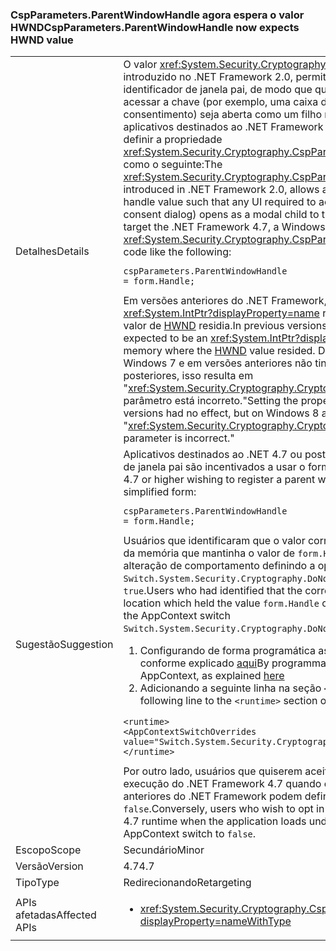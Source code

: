 ### <a name="cspparametersparentwindowhandle-now-expects-hwnd-value"></a><span data-ttu-id="2f0d3-101">CspParameters.ParentWindowHandle agora espera o valor HWND</span><span class="sxs-lookup"><span data-stu-id="2f0d3-101">CspParameters.ParentWindowHandle now expects HWND value</span></span>

|   |   |
|---|---|
|<span data-ttu-id="2f0d3-102">Detalhes</span><span class="sxs-lookup"><span data-stu-id="2f0d3-102">Details</span></span>|<span data-ttu-id="2f0d3-103">O valor <xref:System.Security.Cryptography.CspParameters.ParentWindowHandle>, introduzido no .NET Framework 2.0, permite que um aplicativo registre um valor de identificador de janela pai, de modo que qualquer interface do usuário necessária para acessar a chave (por exemplo, uma caixa de diálogo de solicitação de PIN ou de consentimento) seja aberta como um filho modal para a janela especificada. A partir dos aplicativos destinados ao .NET Framework 4.7, um aplicativo do Windows Forms pode definir a propriedade <xref:System.Security.Cryptography.CspParameters.ParentWindowHandle> com código como o seguinte:</span><span class="sxs-lookup"><span data-stu-id="2f0d3-103">The <xref:System.Security.Cryptography.CspParameters.ParentWindowHandle> value, introduced in .NET Framework 2.0, allows an application to register a parent window handle value such that any UI required to access the key (such as a PIN prompt or consent dialog) opens as a modal child to the specified window.Starting with apps that target the .NET Framework 4.7, a Windows Forms application can set the <xref:System.Security.Cryptography.CspParameters.ParentWindowHandle> property with code like the following:</span></span><pre><code class="language-C#">cspParameters.ParentWindowHandle = form.Handle;&#13;&#10;</code></pre><span data-ttu-id="2f0d3-104">Em versões anteriores do .NET Framework, esperava-se que o valor fosse um <xref:System.IntPtr?displayProperty=name> representando um local na memória em que o valor de [HWND](https://msdn.microsoft.com/library/windows/desktop/aa383751.aspx#HWND) residia.</span><span class="sxs-lookup"><span data-stu-id="2f0d3-104">In previous versions of the .NET Framework, the value was expected to be an <xref:System.IntPtr?displayProperty=name> representing a location in memory where the [HWND](https://msdn.microsoft.com/library/windows/desktop/aa383751.aspx#HWND) value resided.</span></span> <span data-ttu-id="2f0d3-105">Definir a propriedade como form.Handle no Windows 7 e em versões anteriores não tinha efeito. No Windows 8 e em versões posteriores, isso resulta em &quot;<xref:System.Security.Cryptography.CryptographicException?displayProperty=name>: O parâmetro está incorreto.&quot;</span><span class="sxs-lookup"><span data-stu-id="2f0d3-105">Setting the property to form.Handle on Windows 7 and earlier versions had no effect, but on Windows 8 and later versions, it results in a &quot;<xref:System.Security.Cryptography.CryptographicException?displayProperty=name>: The parameter is incorrect.&quot;</span></span>|
|<span data-ttu-id="2f0d3-106">Sugestão</span><span class="sxs-lookup"><span data-stu-id="2f0d3-106">Suggestion</span></span>|<span data-ttu-id="2f0d3-107">Aplicativos destinados ao .NET 4.7 ou posterior que desejam registrar um relacionamento de janela pai são incentivados a usar o formulário simplificado:</span><span class="sxs-lookup"><span data-stu-id="2f0d3-107">Applications targeting .NET 4.7 or higher wishing to register a parent window relationship are encouraged to use the simplified form:</span></span><pre><code class="language-C#">cspParameters.ParentWindowHandle = form.Handle;&#13;&#10;</code></pre><span data-ttu-id="2f0d3-108">Usuários que identificaram que o valor correto a ser passado era o endereço de um local da memória que mantinha o valor de <code>form.Handle</code> podem optar por não aceitar essa alteração de comportamento definindo a opção de AppContext <code>Switch.System.Security.Cryptography.DoNotAddrOfCspParentWindowHandle</code> como <code>true</code>.</span><span class="sxs-lookup"><span data-stu-id="2f0d3-108">Users who had identified that the correct value to pass was the address of a memory location which held the value <code>form.Handle</code> can opt out of the behavior change by setting the AppContext switch <code>Switch.System.Security.Cryptography.DoNotAddrOfCspParentWindowHandle</code> to <code>true</code>.</span></span><ol><li><span data-ttu-id="2f0d3-109">Configurando de forma programática as opções de compatibilidade em AppContext, conforme explicado [aqui](http://blogs.msdn.com/b/dotnet/archive/2015/04/29/net-announcements-at-build-2015.aspx#dotnet46)</span><span class="sxs-lookup"><span data-stu-id="2f0d3-109">By programmatically setting compat switches on the AppContext, as explained [here](http://blogs.msdn.com/b/dotnet/archive/2015/04/29/net-announcements-at-build-2015.aspx#dotnet46)</span></span></li><li><span data-ttu-id="2f0d3-110">Adicionando a seguinte linha na seção <code>&lt;runtime&gt;</code> do arquivo app.config:</span><span class="sxs-lookup"><span data-stu-id="2f0d3-110">By adding the following line to the <code>&lt;runtime&gt;</code> section of the app.config file:</span></span></li></ol><pre><code class="language-xml">&lt;runtime&gt;&#13;&#10;&lt;AppContextSwitchOverrides value=&quot;Switch.System.Security.Cryptography.DoNotAddrOfCspParentWindowHandle=true&quot;/&gt;&#13;&#10;&lt;/runtime&gt;&#13;&#10;</code></pre><span data-ttu-id="2f0d3-111">Por outro lado, usuários que quiserem aceitar o novo comportamento no tempo de execução do .NET Framework 4.7 quando o aplicativo for carregado em versões anteriores do .NET Framework podem definir a opção de AppContext como <code>false</code>.</span><span class="sxs-lookup"><span data-stu-id="2f0d3-111">Conversely, users who wish to opt in to the new behavior on the .NET Framework 4.7 runtime when the application loads under older .NET Framework versions can set the AppContext switch to <code>false</code>.</span></span>|
|<span data-ttu-id="2f0d3-112">Escopo</span><span class="sxs-lookup"><span data-stu-id="2f0d3-112">Scope</span></span>|<span data-ttu-id="2f0d3-113">Secundário</span><span class="sxs-lookup"><span data-stu-id="2f0d3-113">Minor</span></span>|
|<span data-ttu-id="2f0d3-114">Versão</span><span class="sxs-lookup"><span data-stu-id="2f0d3-114">Version</span></span>|<span data-ttu-id="2f0d3-115">4.7</span><span class="sxs-lookup"><span data-stu-id="2f0d3-115">4.7</span></span>|
|<span data-ttu-id="2f0d3-116">Tipo</span><span class="sxs-lookup"><span data-stu-id="2f0d3-116">Type</span></span>|<span data-ttu-id="2f0d3-117">Redirecionando</span><span class="sxs-lookup"><span data-stu-id="2f0d3-117">Retargeting</span></span>|
|<span data-ttu-id="2f0d3-118">APIs afetadas</span><span class="sxs-lookup"><span data-stu-id="2f0d3-118">Affected APIs</span></span>|<ul><li><xref:System.Security.Cryptography.CspParameters.ParentWindowHandle?displayProperty=nameWithType></li></ul>|

